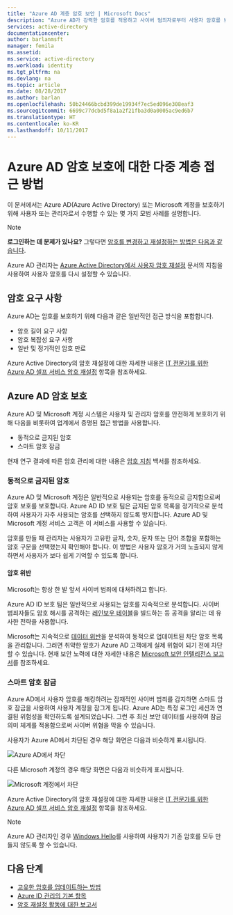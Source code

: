 ```yaml
---
title: "Azure AD 계층 암호 보안 | Microsoft Docs"
description: "Azure AD가 강력한 암호를 적용하고 사이버 범죄자로부터 사용자 암호를 보호하는 방법을 설명합니다."
services: active-directory
documentationcenter: 
author: barlanmsft
manager: femila
ms.assetid: 
ms.service: active-directory
ms.workload: identity
ms.tgt_pltfrm: na
ms.devlang: na
ms.topic: article
ms.date: 08/28/2017
ms.author: barlan
ms.openlocfilehash: 50b24466bcbd399de19934f7ec5ed096e308eaf3
ms.sourcegitcommit: 6699c77dcbd5f8a1a2f21fba3d0a0005ac9ed6b7
ms.translationtype: HT
ms.contentlocale: ko-KR
ms.lasthandoff: 10/11/2017
---
```

# <a name="a-multi-tiered-approach-to-azure-ad-password-security"></a>Azure AD 암호 보호에 대한 다중 계층 접근 방법

이 문서에서는 Azure AD(Azure Active Directory) 또는 Microsoft 계정을 보호하기 위해 사용자 또는 관리자로서 수행할 수 있는 몇 가지 모범 사례를 설명합니다.

 > [!NOTE]
 > **로그인하는 데 문제가 있나요?** 그렇다면 [암호를 변경하고 재설정하는 방법은 다음과 같습니다](active-directory-passwords-update-your-own-password.md).
 >
 > Azure AD 관리자는 [Azure Active Directory에서 사용자 암호 재설정](active-directory-users-reset-password-azure-portal.md) 문서의 지침을 사용하여 사용자 암호를 다시 설정할 수 있습니다.
 >

## <a name="password-requirements"></a>암호 요구 사항

Azure AD는 암호를 보호하기 위해 다음과 같은 일반적인 접근 방식을 포함합니다.

* 암호 길이 요구 사항
* 암호 복잡성 요구 사항
* 일반 및 정기적인 암호 만료

Azure Active Directory의 암호 재설정에 대한 자세한 내용은 [IT 전문가를 위한 Azure AD 셀프 서비스 암호 재설정](active-directory-passwords.md) 항목을 참조하세요.

## <a name="azure-ad-password-protections"></a>Azure AD 암호 보호

Azure AD 및 Microsoft 계정 시스템은 사용자 및 관리자 암호를 안전하게 보호하기 위해 다음을 비롯하여 업계에서 증명된 접근 방법을 사용합니다.

* 동적으로 금지된 암호
* 스마트 암호 잠금

현재 연구 결과에 따른 암호 관리에 대한 내용은 [암호 지침](http://aka.ms/passwordguidance) 백서를 참조하세요.

### <a name="dynamically-banned-passwords"></a>동적으로 금지된 암호

Azure AD 및 Microsoft 계정은 일반적으로 사용되는 암호를 동적으로 금지함으로써 암호 보호를 보호합니다. Azure AD ID 보호 팀은 금지된 암호 목록을 정기적으로 분석하여 사용자가 자주 사용되는 암호를 선택하지 않도록 방지합니다. Azure AD 및 Microsoft 계정 서비스 고객은 이 서비스를 사용할 수 있습니다.

암호를 만들 때 관리자는 사용자가 고유한 글자, 숫자, 문자 또는 단어 조합을 포함하는 암호 구문을 선택했는지 확인해야 합니다. 이 방법은 사용자 암호가 거의 노출되지 않게 하면서 사용자가 보다 쉽게 기억할 수 있도록 합니다.

#### <a name="password-breaches"></a>암호 위반

Microsoft는 항상 한 발 앞서 사이버 범죄에 대처하려고 합니다.

Azure AD ID 보호 팀은 일반적으로 사용되는 암호를 지속적으로 분석합니다. 사이버 범죄자들도 암호 해시를 공격하는 [레인보우 테이블](https://en.wikipedia.org/wiki/Rainbow_table)을 빌드하는 등 공격을 알리는 데 유사한 전략을 사용합니다.

Microsoft는 지속적으로 [데이터 위반](https://www.privacyrights.org/data-breaches)을 분석하여 동적으로 업데이트된 차단 암호 목록을 관리합니다. 그러면 취약한 암호가 Azure AD 고객에게 실제 위협이 되기 전에 차단할 수 있습니다. 현재 보안 노력에 대한 자세한 내용은 [Microsoft 보안 인텔리전스 보고서](https://www.microsoft.com/security/sir/default.aspx)를 참조하세요.

### <a name="smart-password-lockout"></a>스마트 암호 잠금

Azure AD에서 사용자 암호를 해킹하려는 잠재적인 사이버 범죄를 감지하면 스마트 암호 잠금을 사용하여 사용자 계정을 잠그게 됩니다. Azure AD는 특정 로그인 세션과 연결된 위험성을 확인하도록 설계되었습니다. 그런 후 최신 보안 데이터를 사용하여 잠금 의미 체계를 적용함으로써 사이버 위협을 막을 수 있습니다.

사용자가 Azure AD에서 차단된 경우 해당 화면은 다음과 비슷하게 표시됩니다.

  ![Azure AD에서 차단](./media/active-directory-secure-passwords/locked-out-azuread.png)

다른 Microsoft 계정의 경우 해당 화면은 다음과 비슷하게 표시됩니다.

  ![Microsoft 계정에서 차단](./media/active-directory-secure-passwords/locked-out-ms-accounts.png)

Azure Active Directory의 암호 재설정에 대한 자세한 내용은 [IT 전문가를 위한 Azure AD 셀프 서비스 암호 재설정](active-directory-passwords.md) 항목을 참조하세요.

  >[!NOTE]
  >Azure AD 관리자인 경우 [Windows Hello](https://www.microsoft.com/windows/windows-hello)를 사용하여 사용자가 기존 암호를 모두 만들지 않도록 할 수 있습니다.
  >

## <a name="next-steps"></a>다음 단계

* [고유한 암호를 업데이트하는 방법](active-directory-passwords-update-your-own-password.md)
* [Azure ID 관리의 기본 항목](fundamentals-identity.md)
* [암호 재설정 활동에 대한 보고서](active-directory-passwords-reporting.md)
